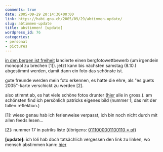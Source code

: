 ```yaml
---
comments: true
date: 2005-09-29 20:14:30+00:00
link: https://habi.gna.ch/2005/09/29/abtimmen-update/
slug: abtimmen-update
title: abstimmen! [update]
wordpress_id: 76
categories:
- personal
- pictures
---
```



[in den bergen ist freiheit](http://www.indenbergenistfreiheit.ch/) lancierte einen bergfotowettbewerb (um irgendein monopol zu brechen [1]). jetzt kann bis nächsten samstag (8.10.) abgestimmt werden, damit dann ein foto das schönste ist.
  
gute freunde werden mein foto erkennen, es hatte die ehre, als "es guets 2005"-karte verschickt zu werden [2].
  
also stimmt ab, es hat viele schöne fotos drunter ([hier](http://www.indenbergenistfreiheit.ch/?page_id=615) alle in gross.). am schönsten find ich persönlich patricks eigenes bild (nummer 1, das mit der tollen reflektion.)



[1]: wieso genau hab ich ferienweise verpasst, ich bin noch nicht durch mit allen feeds lesen...
  
[2]: nummer 17 in patriks liste (übrigens: [0111000001100110 = pf](http://nickciske.com/tools/binary.php))



**[update]:** ich löli hab doch tatsächlich vergessen den link zu linken, wo mensch abstimmen kann: [hier](http://www.indenbergenistfreiheit.ch/?page_id=633)

